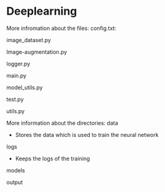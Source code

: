 # Deeplearning

More infromation about the files:
config.txt:


image_dataset.py


Image-augmentation.py


logger.py


main.py 



model_utils.py



test.py


utils.py


More information about the directories:
data
- Stores the data which is used to train the neural network

logs
- Keeps the logs of the training

models


output
